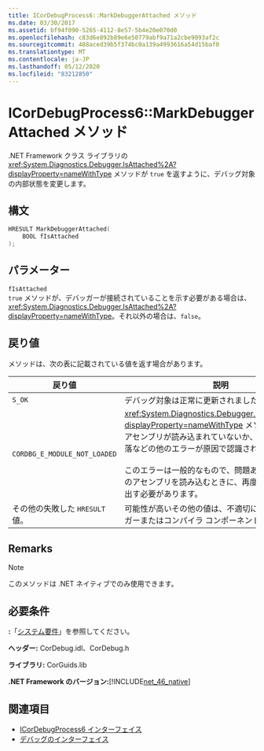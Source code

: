 ```yaml
---
title: ICorDebugProcess6::MarkDebuggerAttached メソッド
ms.date: 03/30/2017
ms.assetid: bf94f090-5265-4112-8e57-5b4e20e070d0
ms.openlocfilehash: c83d6e892b89e6e50779abf9a71a2cbe9093af2c
ms.sourcegitcommit: 488aced39b5f374bc0a139a4993616a54d15baf0
ms.translationtype: MT
ms.contentlocale: ja-JP
ms.lasthandoff: 05/12/2020
ms.locfileid: "83212850"
---
```

# <a name="icordebugprocess6markdebuggerattached-method"></a>ICorDebugProcess6::MarkDebuggerAttached メソッド
.NET Framework クラス ライブラリの <xref:System.Diagnostics.Debugger.IsAttached%2A?displayProperty=nameWithType> メソッドが `true` を返すように、デバッグ対象の内部状態を変更します。  
  
## <a name="syntax"></a>構文  
  
```cpp  
HRESULT MarkDebuggerAttached(  
    BOOL fIsAttached  
);  
```  
  
## <a name="parameters"></a>パラメーター  
 `fIsAttached`  
 `true` メソッドが、デバッガーが接続されていることを示す必要がある場合は、<xref:System.Diagnostics.Debugger.IsAttached%2A?displayProperty=nameWithType>。それ以外の場合は、`false`。  
  
## <a name="return-value"></a>戻り値  
 メソッドは、次の表に記載されている値を返す場合があります。  
  
|戻り値|説明|  
|------------------|-----------------|  
|`S_OK`|デバッグ対象は正常に更新されました。|  
|`CORDBG_E_MODULE_NOT_LOADED`|<xref:System.Diagnostics.Debugger.IsAttached%2A?displayProperty=nameWithType> メソッドを格納するアセンブリが読み込まれていないか、メタデータの欠落などの他のエラーが原因で認識されません。<br /><br /> このエラーは一般的なもので、問題ありません。 追加のアセンブリを読み込むときに、再度メソッドを呼び出す必要があります。|  
|その他の失敗した `HRESULT` 値。|可能性が高いその他の値は、不適切に動作するデバッガーまたはコンパイラ コンポーネントを示します。|  
  
## <a name="remarks"></a>Remarks  
  
> [!NOTE]
> このメソッドは .NET ネイティブでのみ使用できます。  
  
## <a name="requirements"></a>必要条件  
 **:**「[システム要件](../../get-started/system-requirements.md)」を参照してください。  
  
 **ヘッダー:** CorDebug.idl、CorDebug.h  
  
 **ライブラリ:** CorGuids.lib  
  
 **.NET Framework のバージョン:**[!INCLUDE[net_46_native](../../../../includes/net-46-native-md.md)]  
  
## <a name="see-also"></a>関連項目

- [ICorDebugProcess6 インターフェイス](icordebugprocess6-interface.md)
- [デバッグのインターフェイス](debugging-interfaces.md)
